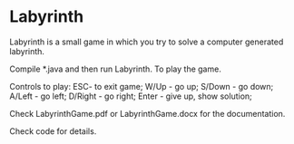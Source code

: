 # Labyrinth

Labyrinth is a small game in which you try to solve a computer generated labyrinth.

Compile *.java and then run Labyrinth. To play the game.

Controls to play:
  ESC- to exit game;
  W/Up - go up;
  S/Down - go down;
  A/Left - go left;
  D/Right - go right;
  Enter - give up, show solution;


Check LabyrinthGame.pdf or LabyrinthGame.docx for the documentation.

Check code for details.

